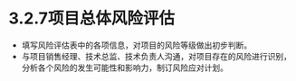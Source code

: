 # 3.2.7项目总体风险评估

- 填写风险评估表中的各项信息，对项目的风险等级做出初步判断。 
- 与项目销售经理、技术总监、技术负责人沟通，对项目存在的风险进行识别，分析各个风险的发生可能性和影响力，制订风险应对计划。
